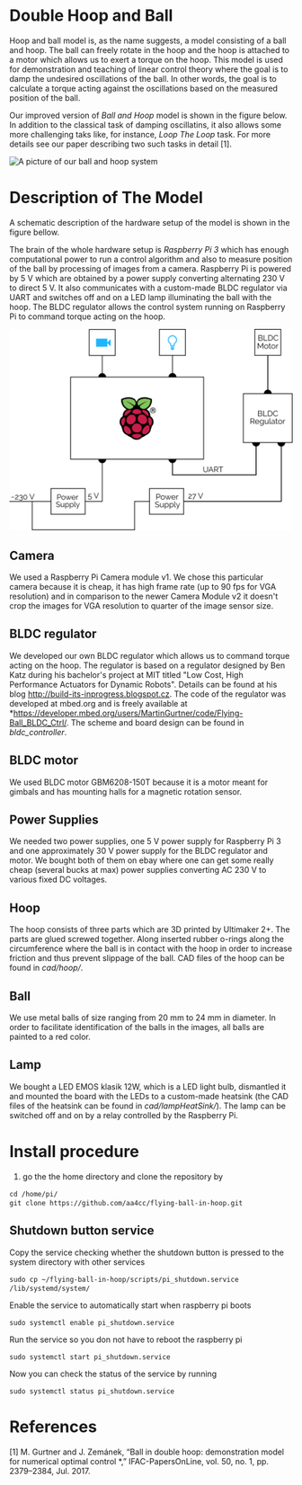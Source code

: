 # Double Hoop and Ball
Hoop and ball model is, as the name suggests, a model consisting of a ball and hoop. The ball can freely rotate in the hoop and the hoop is attached to a motor which allows us to exert a torque on the hoop. This model is used for demonstration and teaching of linear control theory where the goal is to damp the undesired oscillations of the ball. In other words, the goal is to calculate a torque acting against the oscillations based on the measured position of the ball.

Our improved version of *Ball and Hoop* model is shown in the figure below. In addition to the classical task of damping oscillatins, it also allows some more challenging taks like, for instance, *Loop The Loop* task. For more details see our paper describing two such tasks in detail [1].

![A picture of our ball and hoop system](doc/desc.png)

# Description of The Model
A schematic description of the hardware setup of the model is shown in the figure bellow.

The brain of the whole hardware setup is *Raspberry Pi 3* which has enough computational power to run a control algorithm and also to measure position of the ball by processing of images from a camera. Raspberry Pi is powered by 5 V which are obtained by a power supply converting alternating 230 V to direct 5 V. It also communicates with a custom-made BLDC regulator via UART and switches off and on a LED lamp illuminating the ball with the hoop. The BLDC regulator allows the control system running on Raspberry Pi to command torque acting on the hoop.

![A schematic description of the model](doc/scheme.png)

## Camera
We used a Raspberry Pi Camera module v1. We chose this particular camera because it is cheap, it has high frame rate (up to 90 fps for VGA resolution) and in comparison to the newer Camera Module v2 it doesn't crop the images for VGA resolution to quarter of the image sensor size.

## BLDC regulator
We developed our own BLDC regulator which allows us to command torque acting on the hoop. The regulator is based on a regulator designed by Ben Katz during his bachelor's project at MIT titled "Low Cost, High Performance Actuators for Dynamic Robots". Details can be found at his blog http://build-its-inprogress.blogspot.cz. The code of the regulator was developed at mbed.org and is freely available at *https://developer.mbed.org/users/MartinGurtner/code/Flying-Ball_BLDC_Ctrl/. The scheme and board design can be found in *bldc_controller*.

## BLDC motor
We used BLDC motor GBM6208-150T because it is a motor meant for gimbals and has mounting halls for a magnetic rotation sensor.

## Power Supplies
We needed two power supplies, one 5 V power supply for Raspberry Pi 3 and one approximately 30 V power supply for the BLDC regulator and motor. We bought both of them on ebay where one can get some really cheap (several bucks at max) power supplies converting AC 230 V to various fixed DC voltages. 

## Hoop
The hoop consists of three parts which are 3D printed by Ultimaker 2+. The parts are glued screwed together. Along inserted rubber o-rings along the circumference where the ball is in contact with the hoop in order to increase friction and thus prevent slippage of the ball. CAD files of the hoop can be found in *cad/hoop/*.

## Ball
We use metal balls of size ranging from 20 mm to 24 mm in diameter. In order to facilitate identification of the balls in the images, all balls are painted to a red color.

## Lamp
We bought a LED EMOS klasik 12W, which is a LED light bulb, dismantled it and mounted the board with the LEDs to a custom-made heatsink (the CAD files of the heatsink can be found in *cad/lampHeatSink/*). The lamp can be switched off and on by a relay controlled by the Raspberry Pi.

# Install procedure
1) go the the home directory and clone the repository by
```
cd /home/pi/
git clone https://github.com/aa4cc/flying-ball-in-hoop.git
```

## Shutdown button service
Copy the service checking whether the shutdown button is pressed to the system directory with other services
```
sudo cp ~/flying-ball-in-hoop/scripts/pi_shutdown.service /lib/systemd/system/
``` 

Enable the service to automatically start when raspberry pi boots
```
sudo systemctl enable pi_shutdown.service
```
Run the service so you don not have to reboot the raspberry pi
```
sudo systemctl start pi_shutdown.service
```
Now you can check the status of the service by running
```
sudo systemctl status pi_shutdown.service
```


# References
[1] M. Gurtner and J. Zemánek, “Ball in double hoop: demonstration model for numerical optimal control *,” IFAC-PapersOnLine, vol. 50, no. 1, pp. 2379–2384, Jul. 2017.
